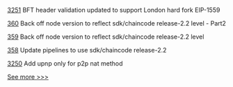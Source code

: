 
[3251](https://github.com/hyperledger/besu/pull/3251) BFT header validation updated to support London hard fork EIP-1559

[360](https://github.com/hyperledger/fabric-test/pull/360) Back off node version to reflect sdk/chaincode release-2.2 level - Part2

[359](https://github.com/hyperledger/fabric-test/pull/359) Back off node version to reflect sdk/chaincode release-2.2 level

[358](https://github.com/hyperledger/fabric-test/pull/358) Update pipelines to use sdk/chaincode release-2.2

[3250](https://github.com/hyperledger/besu/pull/3250) Add upnp only for p2p nat method


[See more >>>](https://start-here.hyperledger.org/pull-requests)
